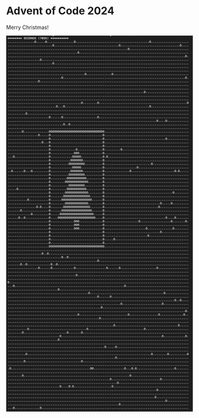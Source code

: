 # Advent of Code 2024

Merry Christmas!

![Christmas tree easter egg screenshot](merryChristmas.png)